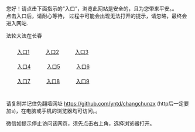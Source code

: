 您好！请点击下面指示的“入口”，浏览此网站是安全的，且为您带来平安。。 <br/>
点击入口后，请耐心等待， 过程中可能会出现无法打开的提示，请忽略，最终会进入网站. </br>

法轮大法在长春<br/>
<div style="padding:10px"><a style="margin:20px" target="_blank" href="https://d3vs3qan8vmgh2.cloudfront.net/2Qpsp?xgqfwh" id="ccLink1" rel="nofollow">入口1</a> <a target="_blank" style="margin:20px" href="https://d3vtd48sf2uxw.cloudfront.net/2Qpsp?sqakifid" id="ccLink2" rel="nofollow">入口2</a> <a style="margin:20px" target="_blank" href="https://d28jhhzcu76lo4.cloudfront.net/2Qpsp?bwtopbdm" id="ccLink3" rel="nofollow">入口3</a></div>

<div style="padding:10px" ><a style="margin:20px" target="_blank" href="https://d3vs3qan8vmgh2.cloudfront.net/2Qpsp?xgqfwh" id="ccLink4" rel="nofollow">入口4</a> <a style="margin:20px" href="https://d3vtd48sf2uxw.cloudfront.net/2Qpsp?sqakifid" target="_blank" id="ccLink5" rel="nofollow">入口5</a> <a style="margin:20px" href="https://d28jhhzcu76lo4.cloudfront.net/2Qpsp?bwtopbdm" target="_blank" id="ccLink6" rel="nofollow">入口6</a></div>

<div style="padding:10px"><a style="margin:20px" target="_blank" href="https://d3vs3qan8vmgh2.cloudfront.net/2Qpsp?xgqfwh" id="ccLink7" rel="nofollow">入口7</a> <a style="margin:20px" href="https://d3vtd48sf2uxw.cloudfront.net/2Qpsp?sqakifid" target="_blank" id="ccLink8" rel="nofollow">入口8</a> <a style="margin:20px" target="_blank" href="https://d28jhhzcu76lo4.cloudfront.net/2Qpsp?bwtopbdm" id="ccLink9" rel="nofollow">入口9</a></div>

<br/>



请复制并记住免翻墙网址 https://github.com/yntd/changchunzx (http后一定要加s)，在电脑或手机的浏览器均可访问。。<br/>

微信如提示停止访问该网页，须先点击右上角，选择浏览器打开。
